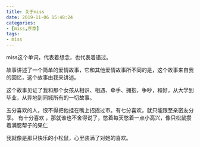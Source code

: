 ```yaml
---
title: 关于miss
date: 2019-11-06 15:48:24
categories:
- [miss,序章]
tags:
- miss
---
```



miss这个单词，代表着想念，也代表着错过。

故事讲述了一个简单的爱情故事，它和其他爱情故事所不同的是，这个故事来自我的回忆，这个故事由我来讲述。

这个故事见证了我和那个女孩从相识、相遇、牵手、拥抱，争吵，和好，从大学到毕业，从异地到同城所有的一切故事。

五分喜欢的人，恨不得把他挂在嘴上招摇过市。有七分喜欢，就只能跟至亲密友分享。 有十分喜欢 ，那就谁也不舍得说了，憋着每天憋着一点小高兴，像只松鼠攒着满腮帮子的果仁

我就像是那只快乐的小松鼠，心里装满了对她的喜欢。
